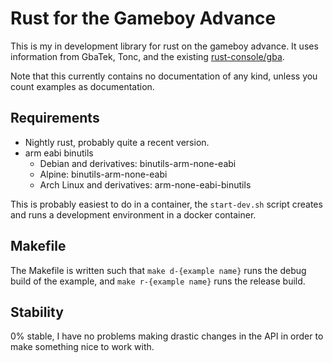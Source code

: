 # Rust for the Gameboy Advance

This is my in development library for rust on the gameboy advance. It uses
information from GbaTek, Tonc, and the existing
[rust-console/gba](https://github.com/rust-console/gba).

Note that this currently contains no documentation of any kind, unless you count
examples as documentation.

## Requirements

* Nightly rust, probably quite a recent version.
* arm eabi binutils 
    * Debian and derivatives: binutils-arm-none-eabi
    * Alpine: binutils-arm-none-eabi
    * Arch Linux and derivatives: arm-none-eabi-binutils

This is probably easiest to do in a container, the `start-dev.sh` script creates
and runs a development environment in a docker container.

## Makefile

The Makefile is written such that `make d-{example name}` runs the debug build
of the example, and `make r-{example name}` runs the release build.

## Stability

0% stable, I have no problems making drastic changes in the API in order to make
something nice to work with.